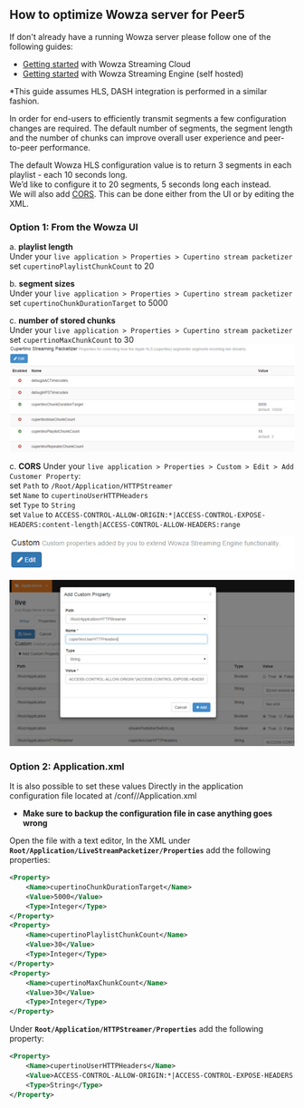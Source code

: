 ## How to optimize Wowza server for Peer5

If don't already have a running Wowza server please follow one of the following guides:

- [Getting started](https://www.wowza.com/forums/content.php?721-getting-started) with Wowza Streaming Cloud
- [Getting started](https://www.wowza.com/forums/content.php?625-How-to-get-started-as-a-Wowza-Streaming-Engine-Manager-administrator) with Wowza Streaming Engine (self hosted)

*This guide assumes HLS, DASH integration is performed in a similar fashion.

In order for end-users to efficiently transmit segments a few configuration changes are required. The default number of segments, the segment length and the number of chunks can improve overall user experience and peer-to-peer performance.

The default Wowza HLS configuration value is to return 3 segments in each playlist - each 10 seconds long.  
We’d like to configure it to 20 segments, 5 seconds long each instead.  
We will also add [CORS](https://docs.peer5.com/guides/cors/). This can be done either from the UI or by editing the XML.

### __Option 1: From the Wowza UI__

a. **playlist length**  
Under your `live application > Properties > Cupertino stream packetizer`  
set `cupertinoPlaylistChunkCount` to 20

b. **segment sizes**  
Under your `live application > Properties > Cupertino stream packetizer`  
set `cupertinoChunkDurationTarget` to 5000

c. **number of stored chunks**  
Under your `live application > Properties > Cupertino stream packetizer`  
set `cupertinoMaxChunkCount` to 30
![](./images/wowza/image00.png)
	
c. **CORS**
Under your `live application > Properties > Custom > Edit > Add Customer Property`:  
set `Path` to `/Root/Application/HTTPStreamer`  
set `Name` to `cupertinoUserHTTPHeaders`  
set `Type` to `String`  
set `Value` to `ACCESS-CONTROL-ALLOW-ORIGIN:*|ACCESS-CONTROL-EXPOSE-HEADERS:content-length|ACCESS-CONTROL-ALLOW-HEADERS:range`


![](./images/wowza/image01.png)


![](./images/wowza/image02.png)

### __Option 2: Application.xml__

It is also possible to set these values Directly in the application configuration file located at <wowza root folder>/conf/<application name>/Application.xml  
* **Make sure to backup the configuration file in case anything goes wrong**

Open the file with a text editor, In the XML under **`Root/Application/LiveStreamPacketizer/Properties`** add the following properties:

```xml
<Property>
    <Name>cupertinoChunkDurationTarget</Name>
    <Value>5000</Value>
    <Type>Integer</Type>
</Property>
<Property>
    <Name>cupertinoPlaylistChunkCount</Name>
    <Value>30</Value>
    <Type>Integer</Type>
</Property>
<Property>
    <Name>cupertinoMaxChunkCount</Name>
    <Value>30</Value>
    <Type>Integer</Type>
</Property>
```

Under **`Root/Application/HTTPStreamer/Properties`** add the following property:

```xml
<Property>
    <Name>cupertinoUserHTTPHeaders</Name>
    <Value>ACCESS-CONTROL-ALLOW-ORIGIN:*|ACCESS-CONTROL-EXPOSE-HEADERS:content-length|ACCESS-CONTROL-ALLOW-HEADERS:Range</Value>
	<Type>String</Type>
</Property>
```
